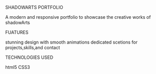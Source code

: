 SHADOWARTS PORTFOLIO

A modern and responsive portfolio to showcase the creative works of shadowArts

FUATURES

stunning design with smooth animations
dedicated scetions for projects,skills,and contact

TECHNOLOGIES USED

html5
CSS3
